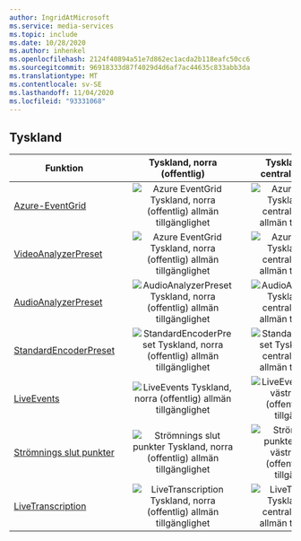 ```yaml
---
author: IngridAtMicrosoft
ms.service: media-services
ms.topic: include
ms.date: 10/28/2020
ms.author: inhenkel
ms.openlocfilehash: 2124f40894a51e7d862ec1acda2b118eafc50cc6
ms.sourcegitcommit: 96918333d87f4029d4d6af7ac44635c833abb3da
ms.translationtype: MT
ms.contentlocale: sv-SE
ms.lasthandoff: 11/04/2020
ms.locfileid: "93331068"
---
```

<!--Feature availability in region-->
## <a name="germany"></a>Tyskland

| Funktion | <!--Germany Central (Sovereign)--> | Tyskland, norra (offentlig) |<!-- Germany Northeast (Sovereign)--> | Tyskland, västra centrala (offentlig) |
| --- | :---: | :---: | :---: | :---: |
| [Azure-EventGrid](../reacting-to-media-services-events.md) |<!--Germany Central (Sovereign) --> |![Azure EventGrid Tyskland, norra (offentlig) allmän tillgänglighet](../media/azure-clouds-regions/ga.svg) | <!--Germany Northeast (Sovereign) --> |![Azure EventGrid Tyskland, västra centrala (offentlig) allmän tillgänglighet](../media/azure-clouds-regions/ga.svg) |
| [VideoAnalyzerPreset](../analyzing-video-audio-files-concept.md) |<!--Germany Central (Sovereign) --> |![Azure EventGrid Tyskland, norra (offentlig) allmän tillgänglighet](../media/azure-clouds-regions/ga.svg) | <!--Germany Northeast (Sovereign) --> |![Azure EventGrid Tyskland, västra centrala (offentlig) allmän tillgänglighet](../media/azure-clouds-regions/ga.svg) |
| [AudioAnalyzerPreset](../analyzing-video-audio-files-concept.md) |<!--Germany Central (Sovereign) --> |![AudioAnalyzerPreset Tyskland, norra (offentlig) allmän tillgänglighet](../media/azure-clouds-regions/ga.svg) | <!--Germany Northeast (Sovereign) --> |![AudioAnalyzerPreset Tyskland, västra centrala (offentlig) allmän tillgänglighet](../media/azure-clouds-regions/ga.svg) |
| [StandardEncoderPreset](../encoding-concept.md) |<!--![StandardEncoderPreset Germany Central (Sovereign) general availability](../media/azure-clouds-regions/ga.svg) --> | ![StandardEncoderPreset Tyskland, norra (offentlig) allmän tillgänglighet](../media/azure-clouds-regions/ga.svg) |<!-- ![StandardEncoderPreset Germany Northeast (Sovereign) general availability](../media/azure-clouds-regions/ga.svg)-->  |![StandardEncoderPreset Tyskland, västra centrala (offentlig) allmän tillgänglighet](../media/azure-clouds-regions/ga.svg) |
| [LiveEvents](../live-streaming-overview.md) |<!--![LiveEvents Germany Central (Sovereign) general availability](../media/azure-clouds-regions/ga.svg)-->  | ![LiveEvents Tyskland, norra (offentlig) allmän tillgänglighet](../media/azure-clouds-regions/ga.svg) |<!-- ![LiveEvents Germany Northeast (Sovereign) general availability](../media/azure-clouds-regions/ga.svg)-->  |![LiveEvents Tyskland, västra centrala (offentlig) allmän tillgänglighet](../media/azure-clouds-regions/ga.svg) |
| [Strömnings slut punkter](../streaming-endpoint-concept.md) |<!--![StreamingEndpoints Germany Central (Sovereign) general availability](../media/azure-clouds-regions/ga.svg)--> | ![Strömnings slut punkter Tyskland, norra (offentlig) allmän tillgänglighet](../media/azure-clouds-regions/ga.svg) |<!--![StreamingEndpoints Germany Northeast (Sovereign) general availability](../media/azure-clouds-regions/ga.svg)-->  |![Strömnings slut punkter Tyskland, västra centrala (offentlig) allmän tillgänglighet](../media/azure-clouds-regions/ga.svg) |
| [LiveTranscription](../live-transcription.md) |<!--![LiveTranscription Germany Central (Sovereign) general availability](../media/azure-clouds-regions/ga.svg)--> |![LiveTranscription Tyskland, norra (offentlig) allmän tillgänglighet](../media/azure-clouds-regions/ga.svg) |<!-- ![LiveTranscription Germany Northeast (Sovereign) general availability](../media/azure-clouds-regions/ga.svg)-->  |![LiveTranscription Tyskland, västra centrala (offentlig) allmän tillgänglighet](../media/azure-clouds-regions/ga.svg) |
